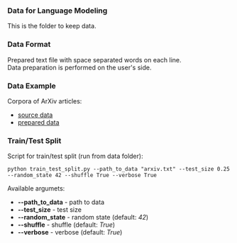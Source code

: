 ### Data for Language Modeling
This is the folder to keep data.<br/>

### Data Format
Prepared text file with space separated words on each line.<br/>
Data preparation is performed on the user's side.

### Data Example
Corpora of ArXiv articles:
- [source data](https://www.dropbox.com/s/dl/99az9n1b57qkd9j/arxivData.json.tar.gz)
- [prepared data](https://drive.google.com/file/d/1dgTxPNKQG8aHDYOLeHNqYz2XRCv82liM/view?usp=sharing)

### Train/Test Split
Script for train/test split (run from data folder):
```
python train_test_split.py --path_to_data "arxiv.txt" --test_size 0.25 --random_state 42 --shuffle True --verbose True
```
Available argumets:
- **--path_to_data** - path to data
- **--test_size** - test size
- **--random_state** - random state (default: *42*)
- **--shuffle** - shuffle (default: *True*)
- **--verbose** - verbose (default: *True*)
